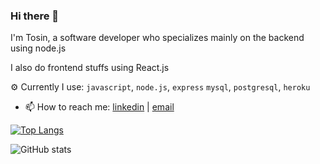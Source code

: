 ### Hi there 👋

I'm Tosin, a software developer who specializes mainly on the backend using node.js

I also do frontend stuffs using React.js
 
 ⚙ Currently I use: `javascript`, `node.js`, `express` `mysql`, `postgresql`, `heroku` 

- 📫 How to reach me: [linkedin](https://www.linkedin.com/in/tosin-oladeji-4395551ab/)  | [email](mailto:oladejit3@gmail.com)



[![Top Langs](https://github-readme-stats.vercel.app/api/top-langs/?username=Tosin-webdev&layout=compact&theme=vision-friendly-dark)](https://github.com/anuraghazra/github-readme-stats)


![GitHub stats](https://github-readme-stats.vercel.app/api?username=Tosin-webdev&show_icons=true&theme=tokyonight)




<!--
**Tosin-webdev/Tosin-webdev** is a ✨ _special_ ✨ repository because its `README.md` (this file) appears on your GitHub profile.

Here are some ideas to get you started:

- 🔭 I’m currently working on ...
- 🌱 I’m currently learning ...
- 👯 I’m looking to collaborate on ...
- 🤔 I’m looking for help with ...
- 💬 Ask me about ...
- 📫 How to reach me: ...
- 😄 Pronouns: ...
- ⚡ Fun fact: ...
-->
